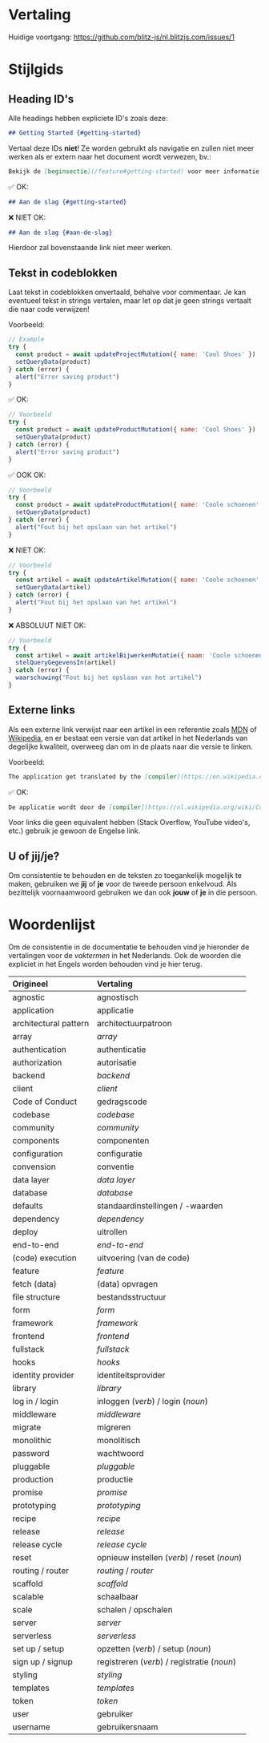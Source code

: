 # Vertaling

Huidige voortgang: https://github.com/blitz-js/nl.blitzjs.com/issues/1

# Stijlgids

## Heading ID's

Alle headings hebben expliciete ID's zoals deze:

```md
## Getting Started {#getting-started}
```

Vertaal deze IDs **niet**! Ze worden gebruikt als navigatie en zullen niet meer werken als er extern naar het document wordt verwezen, bv.:

```md
Bekijk de [beginsectie](/feature#getting-started) voor meer informatie.
```

✅ OK:

```md
## Aan de slag {#getting-started}
```

❌ NIET OK:

```md
## Aan de slag {#aan-de-slag}
```

Hierdoor zal bovenstaande link niet meer werken.

## Tekst in codeblokken

Laat tekst in codeblokken onvertaald, behalve voor commentaar. Je kan eventueel tekst in strings vertalen, maar let op dat je geen strings vertaalt die naar code verwijzen!

Voorbeeld:
```js
// Example
try {
  const product = await updateProjectMutation({ name: 'Cool Shoes' })
  setQueryData(product)
} catch (error) {
  alert("Error saving product")
}
```

✅ OK:

```js
// Voorbeeld
try {
  const product = await updateProductMutation({ name: 'Cool Shoes' })
  setQueryData(product)
} catch (error) {
  alert("Error saving product")
}
```

✅ OOK OK:

```js
// Voorbeeld
try {
  const product = await updateProductMutation({ name: 'Coole schoenen' })
  setQueryData(product)
} catch (error) {
  alert("Fout bij het opslaan van het artikel")
}
```

❌ NIET OK:

```js
// Voorbeeld
try {
  const artikel = await updateArtikelMutation({ name: 'Coole schoenen' })
  setQueryData(artikel)
} catch (error) {
  alert("Fout bij het opslaan van het artikel")
}
```

❌ ABSOLUUT NIET OK:

```js
// Voorbeeld
try {
  const artikel = await artikelBijwerkenMutatie({ naam: 'Coole schoenen' })
  stelQueryGegevensIn(artikel)
} catch (error) {
  waarschuwing("Fout bij het opslaan van het artikel")
}
```

## Externe links

Als een externe link verwijst naar een artikel in een referentie zoals [MDN] of [Wikipedia], en er bestaat een versie van dat artikel in het Nederlands van degelijke kwaliteit, overweeg dan om in de plaats naar die versie te linken.

[MDN]: https://developer.mozilla.org/en-US/
[Wikipedia]: https://en.wikipedia.org/wiki/Main_Page

Voorbeeld:

```md
The application get translated by the [compiler](https://en.wikipedia.org/wiki/Compiler).
```

✅ OK:

```md
De applicatie wordt door de [compiler](https://nl.wikipedia.org/wiki/Compiler) vertaald.
```

Voor links die geen equivalent hebben (Stack Overflow, YouTube video's, etc.) gebruik je gewoon de Engelse link.

## U of jij/je?

Om consistentie te behouden en de teksten zo toegankelijk mogelijk te maken, gebruiken we **jij** of **je** voor de tweede persoon enkelvoud. Als bezittelijk voornaamwoord gebruiken we dan ook **jouw** of **je** in die persoon.

# Woordenlijst

Om de consistentie in de documentatie te behouden vind je hieronder de vertalingen voor de _vaktermen_ in het Nederlands. Ook de woorden die expliciet in het Engels worden behouden vind je hier terug.

| Origineel | Vertaling |
|:---|:---|
| agnostic | agnostisch |
| application | applicatie |
| architectural pattern | architectuurpatroon |
| array | _array_ |
| authentication | authenticatie |
| authorization | autorisatie |
| backend |  _backend_ |
| client | _client_ |
| Code of Conduct | gedragscode |
| codebase | _codebase_ |
| community | _community_ |
| components | componenten |
| configuration | configuratie |
| convension | conventie |
| data layer | _data layer_ |
| database |  _database_ |
| defaults | standaardinstellingen / -waarden |
| dependency | _dependency_ |
| deploy | uitrollen |
| end-to-end | _end-to-end_ |
| (code) execution | uitvoering (van de code) |
| feature | _feature_ |
| fetch (data) | (data) opvragen |
| file structure | bestandsstructuur |
| form | _form_ |
| framework | _framework_ |
| frontend |  _frontend_ |
| fullstack | _fullstack_ |
| hooks |  _hooks_ |
| identity provider | identiteitsprovider |
| library | _library_ |
| log in / login | inloggen (_verb_) / login (_noun_) |
| middleware | _middleware_ |
| migrate | migreren |
| monolithic | monolitisch |
| password | wachtwoord |
| pluggable | _pluggable_ |
| production | productie |
| promise | _promise_ |
| prototyping | _prototyping_ |
| recipe | _recipe_ |
| release | _release_ |
| release cycle | _release cycle_ |
| reset | opnieuw instellen (_verb_) / reset (_noun_) |
| routing / router | _routing_ / _router_ |
| scaffold | _scaffold_ |
| scalable | schaalbaar |
| scale | schalen / opschalen |
| server |  _server_ |
| serverless | _serverless_ |
| set up / setup | opzetten (_verb_) / setup (_noun_) |
| sign up / signup | registreren (_verb_) / registratie (_noun_) |
| styling | _styling_ |
| templates |  _templates_ |
| token |  _token_ |
| user | gebruiker |
| username | gebruikersnaam |
